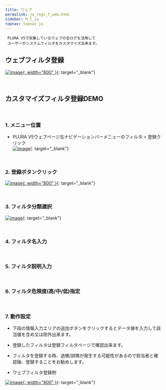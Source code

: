 ```yaml
---
title: ウェブ
permalink: ja_regi_f_web.html
sidebar: M_C_ja
topnav: topnav_ja
---
```


     PLURA V5で収集しているウェブの全ログを活用して
     ユーザーがシステムフィルタをカスタマイズ出来ます。

## ウェブフィルタ登録

 [![image](/docs/images/Manual/common/regi/web/ja/1.PNG){: width="800" }](/docs/images/Manual/common/regi/web/ja/1.PNG){: target="_blank"}

<br />

## カスタマイズフィルタ登録DEMO

<!-- <style>.embed-container { position: relative; padding-bottom: 56.25%; height: 0; overflow: hidden; max-width: 100%; } .embed-container iframe, .embed-container object, .embed-container embed { position: absolute; top: 0; left: 0; width: 100%; height: 100%; }</style><div class='embed-container'><iframe src='https://www.youtube.com/embed/y9NnH2fjzEU' frameborder='0' allowfullscreen></iframe></div> -->

<br />

### 1. メニュー位置
- PLURA V5ウェブページ左ナビゲーションバーメニューのフィルタ > 登録クリック   
 [![image](/docs/images/Manual/common/regi/web/ja/2.PNG)](/docs/images/Manual/common/regi/web/ja/2.PNG){: target="_blank"}

<br />

### 2. 登録ボタンクリック
[![image](/docs/images/Manual/common/regi/web/ja/3.PNG){: width="800" }](/docs/images/Manual/common/regi/web/ja/3.PNG){: target="_blank"}

<br />

### 3. フィルタ分類選択
[![image](/docs/images/Manual/common/regi/web/ja/4.PNG)](/docs/images/Manual/common/regi/web/ja/4.PNG){: target="_blank"}

<br />

### 4. フィルタ名入力

<br />

### 5. フィルタ説明入力

<br />

### 6. フィルタ危険度(高/中/低)指定

<br />

### 7. 動作設定

- 下段の情報入力エリアの追加ボタンをクリックするとデータ値を入力して該当値を含め又は除外出来ます。

- 登録したフィルタは登録フィルタページで確認出来ます。

- フィルタを登録する時、過検/誤検が発生する可能性があるので担当者と確認後、登録することをお勧めします。

- ウェブフィルタ登録例

[![image](/docs/images/Manual/common/regi/web/ja/5.PNG){: width="800" }](/docs/images/Manual/common/regi/web/ja/5.PNG){: target="_blank"}

 